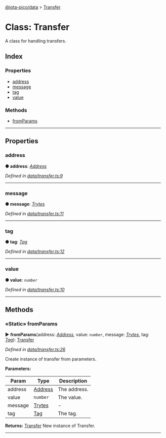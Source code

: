 [@iota-pico/data](../README.md) > [Transfer](../classes/transfer.md)



# Class: Transfer


A class for handling transfers.

## Index

### Properties

* [address](transfer.md#address)
* [message](transfer.md#message)
* [tag](transfer.md#tag)
* [value](transfer.md#value)


### Methods

* [fromParams](transfer.md#fromparams)



---
## Properties
<a id="address"></a>

###  address

**●  address**:  *[Address](address.md)* 

*Defined in [data/transfer.ts:9](https://github.com/iotaeco/iota-pico-data/blob/9a9a210/src/data/transfer.ts#L9)*





___

<a id="message"></a>

###  message

**●  message**:  *[Trytes](trytes.md)* 

*Defined in [data/transfer.ts:11](https://github.com/iotaeco/iota-pico-data/blob/9a9a210/src/data/transfer.ts#L11)*





___

<a id="tag"></a>

###  tag

**●  tag**:  *[Tag](tag.md)* 

*Defined in [data/transfer.ts:12](https://github.com/iotaeco/iota-pico-data/blob/9a9a210/src/data/transfer.ts#L12)*





___

<a id="value"></a>

###  value

**●  value**:  *`number`* 

*Defined in [data/transfer.ts:10](https://github.com/iotaeco/iota-pico-data/blob/9a9a210/src/data/transfer.ts#L10)*





___


## Methods
<a id="fromparams"></a>

### «Static» fromParams

► **fromParams**(address: *[Address](address.md)*, value: *`number`*, message: *[Trytes](trytes.md)*, tag: *[Tag](tag.md)*): [Transfer](transfer.md)



*Defined in [data/transfer.ts:26](https://github.com/iotaeco/iota-pico-data/blob/9a9a210/src/data/transfer.ts#L26)*



Create instance of transfer from parameters.


**Parameters:**

| Param | Type | Description |
| ------ | ------ | ------ |
| address | [Address](address.md)   |  The address. |
| value | `number`   |  The value. |
| message | [Trytes](trytes.md)   |  - |
| tag | [Tag](tag.md)   |  The tag. |





**Returns:** [Transfer](transfer.md)
New instance of Transfer.






___


